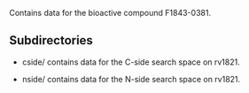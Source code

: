 Contains data for the bioactive compound F1843-0381.

## Subdirectories

- cside/ contains data for the C-side search space on rv1821.

- nside/ contains data for the N-side search space on rv1821.

